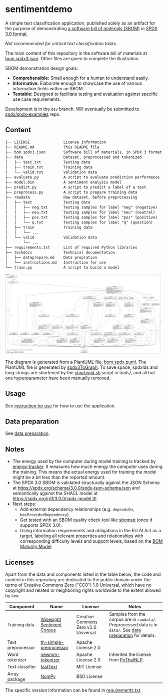 # sentimentdemo

A simple text classification application, published solely as an artifact for
the purpose of demonstrating
[a software bill of materials (SBOM)](https://en.wikipedia.org/wiki/Software_supply_chain)
in [SPDX 3.0 format](https://spdx.dev/use/specifications/).

*Not recommended for critical text classification tasks.*

The main content of this repository is the software bill of materials at
[bom.spdx3.json](./bom.spdx3.json).
Other files are given to complete the illustration.

SBOM demonstration design goals:

- **Comprehensible:** Small enough for a human to understand easily.
- **Informative:** Elaborate enough to showcase the use of various information fields within an SBOM.
- **Testable:** Designed to facilitate testing and evaluation against specific use case requirements.

Development is in the `dev` branch.
Will eventually be submitted to
[spdx/spdx-examples](https://github.com/spdx/spdx-examples) repo.

## Content

```text
├── LICENSE               License information
├── README.md             This README file
├── bom.spdx3.json        Software bill of materials, in SPDX 3 format
├── data                  Dataset, preprocessed and tokenized
│   ├── test.txt          Testing data
│   ├── train.txt         Training data
│   └── valid.txt         Validation data
├── evaluate.py           A script to evaluate prediction performance
├── model.bin             A sentiment analysis model
├── predict.py            A script to predict a label of a text
├── preprocess.py         A script to prepare training data
├── rawdata               Raw dataset, before preprocessing
│   ├── test              Testing data
│   │   ├── neg.txt       Testing samples for label "neg" (negative)
│   │   ├── neu.txt       Testing samples for label "neu" (neutral)
│   │   ├── pos.txt       Testing samples for label "pos" (positive)
│   │   └── q.txt         Testing samples for label "q" (question)
│   ├── train             Training data
│   │   └── ...
│   └── valid             Validation data
│       └── ...
├── requirements.txt      List of required Python libraries
├── techdocs              Technical documentation
│   ├── dataprepare.md    Data prepration
│   └── instructions.md   Instruction for use
└── train.py              A script to build a model
```

[![A diagram showing relationships between elements in the Sentiment Demo package.](./bom.spdx3.png "A diagram showing relationships between elements in the Sentiment Demo package.")](./bom.spdx3.png)

The diagram is generated from a PlantUML file: [bom.spdx.puml](./bom.spdx3.puml).
The PlantUML file is generated by
[spdx3ToGraph](https://github.com/maxhbr/spdx3ToGraph).
To save space, spdxIds and long strings are shortened by the
[shortenid.sh](./tools/shortenid.sh) script in tools/, and all but one
hyperparameter have been manually removed.

## Usage

See [instruction for use](./techdocs/instructions.md) for how to use the
application.

## Data preparation

See [data preparation](./techdocs/dataprepare.md).

## Notes

- The energy used by the computer during model training is tracked by
  [energy-tracker](https://github.com/rdegges/energy-tracker).
  It measures how much energy the computer uses during the training.
  This means the actual energy used for training the model might be a bit less
  than the reported amount.
- The SPDX 3.0 SBOM is validated structurally against the JSON Schema at
  <https://spdx.org/schema/3.0.0/spdx-json-schema.json>
  and semantically against the SHACL model at
  <https://spdx.org/rdf/3.0.0/spdx-model.ttl>.
- Next steps:
  - Add external dependency relationships (e.g. `dependsOn`, `hasProvidedDependency`)
  - Get tested with an SBOM quality check tool like
    [sbomsq](https://github.com/interlynk-io/sbomqs) (once it supports SPDX
    3.0).
  - Using information requirements and obligations in the EU AI Act as a
    target, labeling all relevant properties and relationships with
    corresponding difficulty levels and support levels, based on the
    [BOM Maturity Model](https://scvs.owasp.org/bom-maturity-model/difficulty-levels/).

## Licenses

Apart from the data and components listed in the table below, the code and
content in this repository are dedicated to the public domain under the terms
of Creative Commons Zero ("CC0") 1.0 Universal, which have no copyright and
related or neighboring rights worldwide to the extent allowed by law.

| Component | Name | License | Notes |
| --------- | ---- | ------- | ----- |
| Training data | [Wisesight Sentiment Corpus](https://github.com/PyThaiNLP/wisesight-sentiment) | Creative Commons Zero v1.0 Universal | Samples from the corpus are in `rawdata/`. Preprocessed data is in `data/`. See [data preparation](./techdocs/dataprepare.md) for details. |
| Text preprocessor | [th-simple-preprocessor](https://pypi.org/project/th-simple-preprocessor/) |  Apache License 2.0 | |
| Word tokenizer | [newmm-tokenizer](https://pypi.org/project/newmm-tokenizer/) | Apache License 2.0 | Inherited the license from [PyThaiNLP](https://pypi.org/project/pythainlp/). |
| Text classifier | [fastText](https://pypi.org/project/fasttext/) | MIT License | |
| Array package | [NumPy](https://pypi.org/project/numpy/) | BSD License | |

The specific version information can be found in
[requirements.txt](./requirements.txt).
